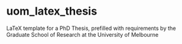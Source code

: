 # uom_latex_thesis
LaTeX template for a PhD Thesis, prefilled with requirements by the Graduate School of Research at the University of Melbourne
